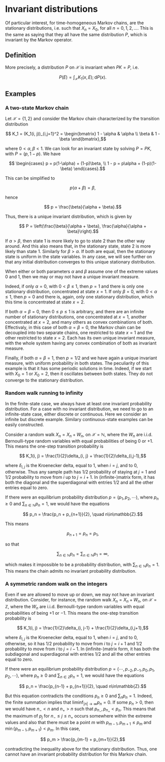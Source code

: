 # Invariant distributions

Of particular interest, for time-homogeneous Markov chains, are the stationary distributions, i.e. such that $X_n = X_0,$ for all $n=0, 1, 2, \ldots.$ This is the same as saying that they all have the same distribution $P,$ which is invariant by the Markov operator.

## Definition

More precisely, a distribution $P$ on $\mathcal{X}$ is invariant when $PK = P,$ i.e.
```math
    P(E) = \int_{\mathcal{X}} K_1(x, E);\mathrm{d}P(x).
```

## Examples

### A two-state Markov chain

Let $\mathcal{X} = \{1, 2\}$ and consider the Markov chain characterized by the transition distribution
```math
    K_1 = (K_1(i, j))_{i,j=1}^2 = \begin{bmatrix}
        1 - \alpha & \alpha \\
        \beta & 1 - \beta
    \end{bmatrix},
```
where $0 < \alpha, \beta < 1.$ We can look for an invariant state by solving $P = PK,$ with $P = (p, 1-p).$ We have
```math
    \begin{cases}
        p = p(1-\alpha) + (1-p)\beta, \\
        1 - p = p\alpha + (1-p)(1-\beta)
    \end{cases}.
```
This can be simplified to
```math
    p(\alpha + \beta) = \beta,
```
hence
```math
    p = \frac{\beta}{\alpha + \beta}.
```
Thus, there is a unique invariant distribution, which is given by
```math
    P = \left(\frac{\beta}{\alpha + \beta}, \frac{\alpha}{\alpha + \beta}\right).
```

If $\alpha > \beta,$ then state $1$ is more likely to go to state $2$ than the other way around. And this also means that, in the stationary state, state $2$ is more likely than state $1$. Similarly for $\beta > \alpha.$ If both are equal, then the stationary state is uniform in the state variables. In any case, we will see further on that any initial distribution converges to this unique stationary distribution.

When either or both parameters $\alpha$ and $\beta$ assume one of the extreme values $0$ and $1,$ then we may or may not have a unique invariant measure.

Indeed, if only $\alpha = 0,$ with $0 < \beta \leq 1,$ then $p=1$ and there is only one stationary distribution, concentrated at state $x=1.$ If only $\beta = 0,$ with $0 < \alpha \leq 1,$ then $p=0$ and there is, again, only one stationary distribution, which this time is concentrated at state $x=2.$

If both $\alpha = \beta = 0,$ then $0\leq p \leq 1$ is arbitrary, and there are an infinite number of stationary distributions, one concentrated at $x=1,$ another concentrated at $x=2,$ and many others as convex combinations of both. Effectivaly, in this case of both $\alpha=\beta=0,$ the Markov chain can be decoupled into two separate chains, one restricted to state $x=1$ and the other restricted to state $x=2.$ Each has its own unique invariant measure, with the whole system having any convex combination of both as invariant measure.

Finally, if both $\alpha = \beta = 1,$ then $p=1/2$ and we have again a unique invariant measure, with uniform probability in both states. The peculiarity of this example is that it has some periodic solutions in time. Indeed, if we start with $X_0 = 1$ or $X_0 = 2,$ then it oscillates between both states. They do not converge to the stationary distribution.

### Random walk running to infinity

In the finite-state case, we always have at least one invariant probability distribution. For a case with no invariant distribution, we need to go to an infinite-state case, either discrete or continuous. Here we consider an infinite but discrete example. Similary continuous-state examples can be easily constructed.

Consider a random walk $X_n = X_n + W_n,$ on $\mathcal{X} = \mathbb{N},$ where the $W_n$ are i.i.d. Bernoulli-type random variables with equal probabilities of being $0$ or $+1.$ This means the one-step transition probability is
```math
    K_1(i, j) = \frac{1}{2}\delta_{i, j} + \frac{1}{2}\delta_{i,j-1},
```
where $\delta_{i,j}$ is the Kroenecker delta, equal to $1,$ when $i=j,$ and to $0,$ otherwise. Thus any sample path has $1/2$ probability of staying at $j=1$ and $1/2$ probability to move from $i$ up to $j=i+1.$ In (infinite-)matrix form, it has both the diagonal and the superdiagonal with entries $1/2$ and all the other entries equal to zero.

If there were an equilibrium probability distribution $p = (p_1, p_2, \cdots),$ where $p_n \geq 0$ and $\sum_{n\in\mathbb{N}} p_n = 1,$ we would have the equations
```math
    p_n = \frac{p_n + p_{n+1}}{2}, \quad n\in\mathbb{Z}.
```
This means
```math
    p_{n+1} = p_n = p_1,
```
so that
```math
    \sum_{n\in\mathbb{N}} p_n = \sum_{n\in\mathbb{N}} p_1 = \infty,
```
which makes it impossible to be a probability distribution, with $\sum_{n\in\mathbb{N}} p_n = 1.$ This means the chain admits no invariant probability distribution.

### A symmetric random walk on the integers

Even if we are allowed to move up or down, we may not have an invariant distribution. Consider, for instance, the random walk $X_n = X_n + W_n,$ on $\mathcal{X} = \mathbb{Z},$ where the $W_n$ are i.i.d. Bernoulli-type random variables with equal probabilities of being $+1$ or $-1.$ This means the one-step transition probability is
```math
    K_1(i, j) = \frac{1}{2}\delta_{i, j-1} + \frac{1}{2}\delta_{i,j+1},
```
where $\delta_{i,j}$ is the Kroenecker delta, equal to $1,$ when $i=j,$ and to $0,$ otherwise, so it has $1/2$ probability to move from $i$ to $j=i+1$ and $1/2$ probability to move from $i$ to $j=i-1.$ In (infinite-)matrix form, it has both the subdiagonal and superdiagonal with entries $1/2$ and all the other entries equal to zero.

If there were an equilibrium probability distribution $p = (\cdots, p_{-2}, p_{-1}, p_0, p_1, p_2, \cdots),$ where $p_n \geq 0$ and $\sum_{n\in\mathbb{Z}} p_n = 1,$ we would have the equations
```math
    p_n = \frac{p_{n-1} + p_{n+1}}{2}, \quad n\in\mathbb{Z}.
```
But this equation contradicts the conditions $p_n \geq 0$ and $\sum_n p_n = 1.$ Indeed, the finite summation implies that $\liminf_{|n|\rightarrow \infty} p_n = 0.$ If some $p_n > 0,$ then we would have $n_- < n$ and $n_+ > n$ such that $p_{n_-}, p_{n_+} < p_n.$ This means that the maximum of $p_j$ for $n_- \leq j \leq n_+$ occurs somewhere within the extreme values and also that there must be a point $m$ with $p_{m-1}, p_{m+1} \leq p_m$ and $\min\{p_{m-1}, p_{m+1}\} < p_m$. In this case,
```math
    p_m > \frac{p_{m-1} + p_{m+1}}{2},
```
contradicting the inequality above for the stationary distribution. Thus, one cannot have an invariant probability distribution for this Markov chain.
